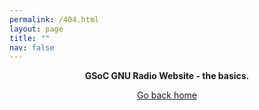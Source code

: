 ```yaml
---
permalink: /404.html
layout: page
title: ""
nav: false
---
```

<style type="text/css" media="screen">
  .container {
    margin: 10px auto;
    max-width: 600px;
    text-align: center;
  }
  h1 {
    margin: 30px 0;
    font-size: 4em;
    line-height: 1;
    letter-spacing: -1px;
  }
</style>
<div class="container">
  <p><strong>GSoC GNU Radio Website - the basics.</strong></p>
  
  <p><a href="{{ "/" | relative_url }}">Go back home</a></p>
</div>
